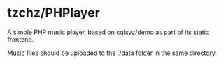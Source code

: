 # tzchz/PHPlayer
A simple PHP music player, based on [cqlxyz/demo](https://github.com/cqlxyz/demo) as part of its static frontend.

Music files should be uploaded to the ./data folder in the same directory.
